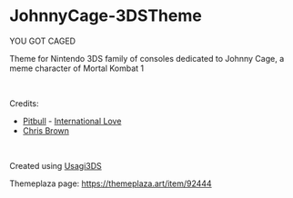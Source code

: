 # JohnnyCage-3DSTheme

YOU GOT CAGED

Theme for Nintendo 3DS family of consoles dedicated to Johnny Cage, a meme character of Mortal Kombat 1

<br>

Credits:
- [Pitbull](https://www.youtube.com/@PitbullVEVO) - [International Love](https://www.youtube.com/watch?v=CdXesX6mYUE)
- [Chris Brown](https://www.youtube.com/channel/UCcYrdFJF7hmPXRNaWdrko4w)

<br>

Created using [Usagi3DS](https://github.com/usagirei/3DS-Theme-Editor)

Themeplaza page: https://themeplaza.art/item/92444
